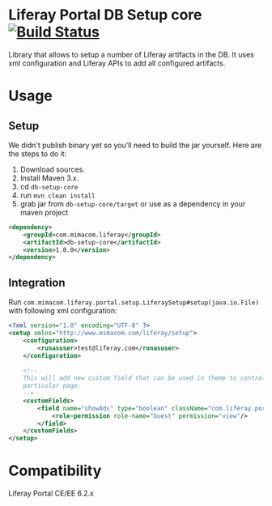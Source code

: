 # Liferay Portal DB Setup core [![Build Status](https://travis-ci.org/mimacom/liferay-db-setup-core.svg?branch=master)](https://travis-ci.org/mimacom/liferay-db-setup-core)
Library that allows to setup a number of Liferay artifacts in the DB. It uses xml configuration and Liferay APIs to add all configured artifacts.

# Usage
## Setup
We didn't publish binary yet so you'll need to build the jar yourself. Here are the steps to do it:

1. Download sources.
1. Install Maven 3.x.
1. cd <code>db-setup-core</code>
1. run <code>mvn clean install</code>
1. grab jar from <code>db-setup-core/target</code> or use as a dependency in your maven project
```xml
<dependency>
    <groupId>com.mimacom.liferay</groupId>
    <artifactId>db-setup-core</artifactId>
    <version>1.0.0</version>
</dependency>
```

## Integration
Run <code>com.mimacom.liferay.portal.setup.LiferaySetup#setup(java.io.File)</code> with following xml configuration:
```xml
<?xml version="1.0" encoding="UTF-8" ?>
<setup xmlns="http://www.mimacom.com/liferay/setup">
    <configuration>
        <runasuser>test@liferay.com</runasuser>
    </configuration>
 
    <!--
    This will add new custom field that can be used in theme to control if ads should display on
    particular page.
    -->
    <customFields>
        <field name="showAds" type="boolean" className="com.liferay.portal.model.Layout">
            <role-permission role-name="Guest" permission="view"/>
        </field>
    </customFields>
</setup>
```

# Compatibility
Liferay Portal CE/EE 6.2.x
